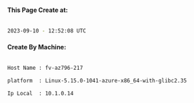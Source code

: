 
   
#### This Page Create at:

```bash

2023-09-10 - 12:52:08 UTC

```

#### Create By Machine:

```bash

Host Name : fv-az796-217

platform  : Linux-5.15.0-1041-azure-x86_64-with-glibc2.35

Ip Local  : 10.1.0.14

```

